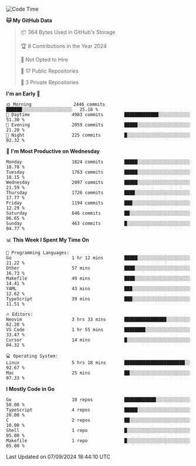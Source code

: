 <!--START_SECTION:waka-->
![Code Time](http://img.shields.io/badge/Code%20Time-863%20hrs%2058%20mins-blue)

**🐱 My GitHub Data** 

> 📦 364 Bytes Used in GitHub's Storage 
 > 
> 🏆 8 Contributions in the Year 2024
 > 
> 🚫 Not Opted to Hire
 > 
> 📜 17 Public Repositories 
 > 
> 🔑 3 Private Repositories 
 > 
**I'm an Early 🐤** 

```text
🌞 Morning                2446 commits        ██████░░░░░░░░░░░░░░░░░░░   25.18 % 
🌆 Daytime                4983 commits        █████████████░░░░░░░░░░░░   51.30 % 
🌃 Evening                2059 commits        █████░░░░░░░░░░░░░░░░░░░░   21.20 % 
🌙 Night                  225 commits         █░░░░░░░░░░░░░░░░░░░░░░░░   02.32 % 
```
📅 **I'm Most Productive on Wednesday** 

```text
Monday                   1824 commits        █████░░░░░░░░░░░░░░░░░░░░   18.78 % 
Tuesday                  1763 commits        █████░░░░░░░░░░░░░░░░░░░░   18.15 % 
Wednesday                2097 commits        █████░░░░░░░░░░░░░░░░░░░░   21.59 % 
Thursday                 1726 commits        ████░░░░░░░░░░░░░░░░░░░░░   17.77 % 
Friday                   1194 commits        ███░░░░░░░░░░░░░░░░░░░░░░   12.29 % 
Saturday                 646 commits         ██░░░░░░░░░░░░░░░░░░░░░░░   06.65 % 
Sunday                   463 commits         █░░░░░░░░░░░░░░░░░░░░░░░░   04.77 % 
```


📊 **This Week I Spent My Time On** 

```text
💬 Programming Languages: 
Go                       1 hr 12 mins        █████░░░░░░░░░░░░░░░░░░░░   21.22 % 
Other                    57 mins             ████░░░░░░░░░░░░░░░░░░░░░   16.73 % 
Makefile                 49 mins             ████░░░░░░░░░░░░░░░░░░░░░   14.41 % 
YAML                     43 mins             ███░░░░░░░░░░░░░░░░░░░░░░   12.62 % 
TypeScript               39 mins             ███░░░░░░░░░░░░░░░░░░░░░░   11.51 % 

🔥 Editors: 
Neovim                   3 hrs 33 mins       ████████████████░░░░░░░░░   62.20 % 
VS Code                  1 hr 55 mins        ████████░░░░░░░░░░░░░░░░░   33.47 % 
Cursor                   14 mins             █░░░░░░░░░░░░░░░░░░░░░░░░   04.32 % 

💻 Operating System: 
Linux                    5 hrs 18 mins       ███████████████████████░░   92.67 % 
Mac                      25 mins             ██░░░░░░░░░░░░░░░░░░░░░░░   07.33 % 
```

**I Mostly Code in Go** 

```text
Go                       10 repos            ████████████░░░░░░░░░░░░░   50.00 % 
TypeScript               4 repos             █████░░░░░░░░░░░░░░░░░░░░   20.00 % 
C                        2 repos             ██░░░░░░░░░░░░░░░░░░░░░░░   10.00 % 
Shell                    1 repo              █░░░░░░░░░░░░░░░░░░░░░░░░   05.00 % 
Makefile                 1 repo              █░░░░░░░░░░░░░░░░░░░░░░░░   05.00 % 
```




 Last Updated on 07/09/2024 18:44:10 UTC
<!--END_SECTION:waka-->
